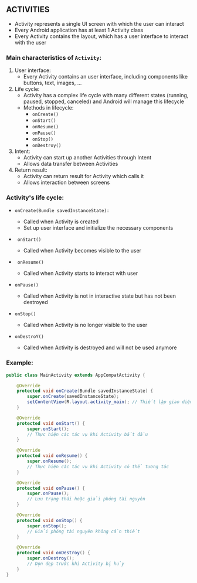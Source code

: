 ## ACTIVITIES

- Activity represents a single UI screen with which the user can interact
- Every Android application has at least 1 Activity class
- Every Activity contains the layout, which has a user interface to interact with the user

### Main characteristics of `Activity`:
1. User interface:
   - Every Activity contains an user interface, including components like buttons, text, images, ...
2. Life cycle:
    - Activity has a complex life cycle with many different states (running, paused, stopped, canceled) and Android will manage this lifecycle
    - Methods in lifecycle:
        * `onCreate()`
        * `onStart()`
        * `onResume()`
        * `onPause()`
        * `onStop()`
        * `onDestroy()`
3. Intent:
    - Activity can start up another Activities through Intent
    - Allows data transfer between Activities
4. Return result:
    - Activity can return result for Activity which calls it
    - Allows interaction between screens

### Activity's life cycle:
- ```
  onCreate(Bundle savedInstanceState):
  ```
  - Called when Activity is created
  - Set up user interface and initialize the necessary components
- ```
   onStart()
   ```
  - Called when Activity becomes visible to the user
- ```
   onResume()
   ```
   - Called when Activity starts to interact with user
- ```
  onPause()
  ```
  - Called when Activity is not in interactive state but has not been destroyed
- ``` 
  onStop()
   ```
  - Called when Activity is no longer visible to the user
- ``` 
  onDestroY()
   ```
  - Called when Activity is destroyed and will not be used anymore

### Example:
```java
public class MainActivity extends AppCompatActivity {

    @Override
    protected void onCreate(Bundle savedInstanceState) {
        super.onCreate(savedInstanceState);
        setContentView(R.layout.activity_main); // Thiết lập giao diện người dùng từ layout XML
    }

    @Override
    protected void onStart() {
        super.onStart();
        // Thực hiện các tác vụ khi Activity bắt đầu
    }

    @Override
    protected void onResume() {
        super.onResume();
        // Thực hiện các tác vụ khi Activity có thể tương tác
    }

    @Override
    protected void onPause() {
        super.onPause();
        // Lưu trạng thái hoặc giải phóng tài nguyên
    }

    @Override
    protected void onStop() {
        super.onStop();
        // Giải phóng tài nguyên không cần thiết
    }

    @Override
    protected void onDestroy() {
        super.onDestroy();
        // Dọn dẹp trước khi Activity bị hủy
    }
}
```